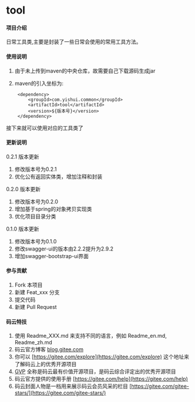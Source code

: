 # tool

#### 项目介绍
日常工具类,主要是封装了一些日常会使用的常用工具方法。


#### 使用说明

1. 由于未上传到maven的中央仓库，故需要自己下载源码生成jar
2. maven的引入坐标为:

		<dependency>
			<groupId>com.yishui.common</groupId>
			<artifactId>tool</artifactId>
			<version>${版本号}</version>
		</dependency>

接下来就可以使用对应的工具类了


#### 更新说明
0.2.1 版本更新
1. 修改版本号为0.2.1
2. 优化公有返回实体类，增加注释和封装

0.2.0 版本更新
1. 修改版本号为0.2.0
2. 增加基于spring的对象拷贝实现类
3. 优化项目目录分类

0.1.0 版本更新
1. 修改版本号为0.1.0
2. 修改swagger-ui的版本由2.2.2提升为2.9.2
3. 增加swagger-bootstrap-ui界面


#### 参与贡献

1. Fork 本项目
2. 新建 Feat_xxx 分支
3. 提交代码
4. 新建 Pull Request


#### 码云特技

1. 使用 Readme\_XXX.md 来支持不同的语言，例如 Readme\_en.md, Readme\_zh.md
2. 码云官方博客 [blog.gitee.com](https://blog.gitee.com)
3. 你可以 [https://gitee.com/explore](https://gitee.com/explore) 这个地址来了解码云上的优秀开源项目
4. [GVP](https://gitee.com/gvp) 全称是码云最有价值开源项目，是码云综合评定出的优秀开源项目
5. 码云官方提供的使用手册 [https://gitee.com/help](https://gitee.com/help)
6. 码云封面人物是一档用来展示码云会员风采的栏目 [https://gitee.com/gitee-stars/](https://gitee.com/gitee-stars/)